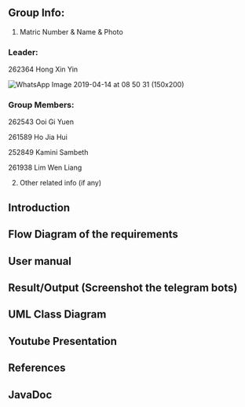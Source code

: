 ## Group Info:
1. Matric Number & Name & Photo

### Leader:
262364 Hong Xin Yin

![WhatsApp Image 2019-04-14 at 08 50 31 (150x200)](https://user-images.githubusercontent.com/57511123/81773954-114b6c80-951c-11ea-9049-05457dc038f2.png)

### Group Members:
262543 Ooi Gi Yuen 

261589 Ho Jia Hui

252849 Kamini Sambeth 

261938 Lim Wen Liang 


2. Other related info (if any)

## Introduction
## Flow Diagram of the requirements
## User manual
## Result/Output (Screenshot the telegram bots)
## UML Class Diagram
## Youtube Presentation
## References
## JavaDoc
